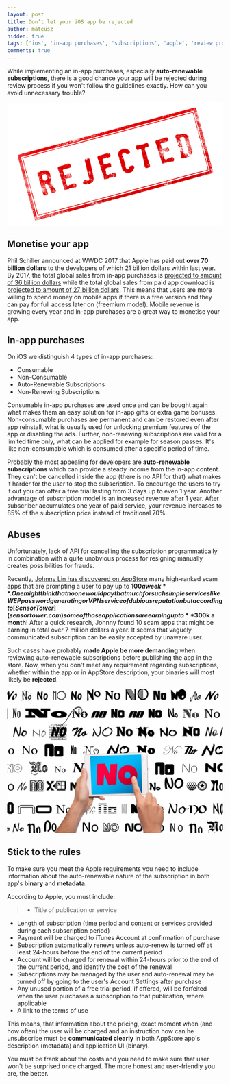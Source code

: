 ```yaml
---
layout: post
title: Don’t let your iOS app be rejected
author: mateusz
hidden: true
tags: ['ios', 'in-app purchases', 'subscriptions', 'apple', 'review process']
comments: true
---
```


While implementing an in-app purchases, especially **auto-renewable subscriptions**, there is a good chance your app will be rejected during review process if you won't follow the guidelines exactly. How can you avoid unnecessary trouble?

![image1](/images/dont-let-your-ios-app-be-rejected/rejected1.png)

## Monetise your app

Phil Schiller announced at WWDC 2017 that Apple has paid out **over 70 billion dollars** to the developers of which 21 billion dollars within last year. By 2017, the total global sales from in-app purchases is [projected to amount of 36 billion dollars](https://www.statista.com/statistics/220186/total-global-in-app-revenue-forecast/) while the total global sales from paid app download is [projected to amount of 27 billion dollars](). This means that users are more willing to spend money on mobile apps if there is a free version and they can pay for full access later on (freemium model). Mobile revenue is growing every year and in-app purchases are a great way to monetise your app.

## In-app purchases

On iOS we distinguish 4 types of in-app purchases:

- Consumable
- Non-Consumable
- Auto-Renewable Subscriptions
- Non-Renewing Subscriptions

Consumable in-app purchases are used once and can be bought again what makes them an easy solution for in-app gifts or extra game bonuses. Non-consumable purchases are permanent and can be restored even after app reinstall, what is usually used for unlocking premium features of the app or disabling the ads. Further, non-renewing subscriptions are valid for a limited time only, what can be applied for example for season passes. It's like non-consumable which is consumed after a specific period of time.

Probably the most appealing for developers are **auto-renewable subscriptions** which can provide a steady income from the in-app content. They can't be cancelled inside the app (there is no API for that) what makes it harder for the user to stop the subscription. To encourage the users to try it out you can offer a free trial lasting from 3 days up to even 1 year. Another advantage of subscription model is an increased revenue after 1 year. After subscriber accumulates one year of paid service, your revenue increases to 85% of the subscription price instead of traditional 70%.

## Abuses

Unfortunately, lack of API for cancelling the subscription programmatically in combination with a quite unobvious process for resigning manually creates possibilities for frauds.

Recently, [Johnny Lin has discovered on AppStore](https://medium.com/@johnnylin/how-to-make-80-000-per-month-on-the-apple-app-store-bdb943862e88) many high-ranked scam apps that are prompting a user to pay up to **$100 a week**. One might think that no one would pay that much for such simple services like WEP password generating or VPN service of dubious reputation but according to [Sensor Tower](sensortower.com) some of those applications are earning up to **$300k a month**! After a quick research, Johnny found 10 scam apps that might be earning in total over 7 million dollars a year. It seems that vaguely communicated subscription can be easily accepted by unaware user.

Such cases have probably **made Apple be more demanding** when reviewing auto-renewable subscriptions before publishing the app in the store. Now, when you don't meet any requirement regarding subscriptions, whether within the app or in AppStore description, your binaries will most likely be **rejected**.

![image2](/images/dont-let-your-ios-app-be-rejected/rejected2.jpg)

## Stick to the rules

To make sure you meet the Apple requirements you need to include information about the auto-renewable nature of the subscription in both app's **binary** and **metadata**.

According to Apple, you must include:

>- Title of publication or service    
- Length of subscription (time period and content or services provided during each subscription period)
- Payment will be charged to iTunes Account at confirmation of purchase
- Subscription automatically renews unless auto-renew is turned off at least 24-hours before the end of the current period
- Account will be charged for renewal within 24-hours prior to the end of the current period, and identify the cost of the renewal
- Subscriptions may be managed by the user and auto-renewal may be turned off by going to the user's Account Settings after purchase
- Any unused portion of a free trial period, if offered, will be forfeited when the user purchases a subscription to that publication, where applicable
- A link to the terms of use

This means, that information about the pricing, exact moment when (and how often) the user will be charged and an instruction how can he unsubscribe must be **communicated clearly** in both AppStore app's description (metadata) and application UI (binary).

You must be frank about the costs and you need to make sure that user won't be surprised once charged. The more honest and user-friendly you are, the better.
